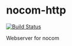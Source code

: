 # nocom-http
[![Build Status](https://jenkins.nhackindustries.com/buildStatus/icon?job=nocom-http)](https://jenkins.nhackindustries.com/job/nocom-http)

Webserver for nocom
